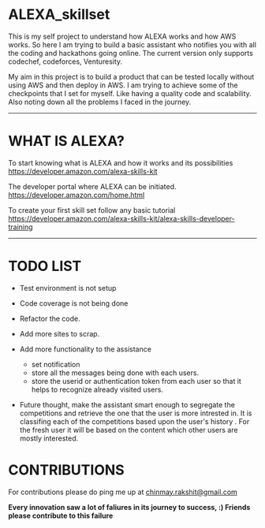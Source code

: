 # ALEXA_skillset  

This is my self project to understand how ALEXA works and how AWS works. So here I am trying to build a basic assistant who notifies you with all the coding and hackathons going online. The current version only supports codechef, codeforces, Venturesity.

My aim in this project is to build a product that can be tested locally without using AWS and then deploy in AWS. I am trying to achieve some of the checkpoints that I set for myself. Like having a quality code and scalability. Also noting down all the problems I faced in the journey. 

___

# WHAT IS ALEXA?

To start knowing what is ALEXA and how it works and its possibilities    
https://developer.amazon.com/alexa-skills-kit

The developer portal where ALEXA can be initiated.  
https://developer.amazon.com/home.html

To create your first skill set follow any basic tutorial   
https://developer.amazon.com/alexa-skills-kit/alexa-skills-developer-training

___

 
# TODO LIST

* Test environment is not setup
* Code coverage is not being done
* Refactor the code.
* Add more sites to scrap. 
* Add more functionality to the assistance
	- set notification 
	- store all the messages being done with each users. 
	- store the userid or authentication token from each user so that it helps to recognize already visited users.

* Future thought, make the assistant smart enough to segregate the competitions and retrieve the one that the user is more intrested in. It is classifing each of the competitions based upon the user's history . For the fresh user it will be based on the content which other users are mostly interested. 

# CONTRIBUTIONS

For contributions please do ping me up at chinmay.rakshit@gmail.com

**Every innovation saw a lot of faliures in its journey to success, :) Friends please contribute to this failure**
